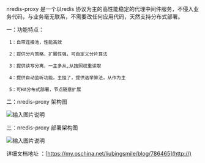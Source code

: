 nredis-proxy 是一个以redis 协议为主的高性能稳定的代理中间件服务，不侵入业务代码，与业务毫无联系，不需要改任何应用代码，天然支持分布式部署。

一：功能特点： 
    
     1：自带连接池，性能高效
     
     2：提供分片策略，扩展性强，可自定义分片算法
     
     3：提供读写分离，一主多从,从按照权重读取
     
     4：提供自动监听功能，主挂了，提供选举算法，从作为主

     5：可HA分布式部署，节点随意扩展

二：nredis-proxy 架构图
 
   ![输入图片说明](http://git.oschina.net/uploads/images/2016/1110/000750_ed0b1d9f_54128.png "在这里输入图片标题")

三：nredis-proxy 部署架构图

![输入图片说明](http://git.oschina.net/uploads/images/2016/1110/000104_44f5a5cb_54128.png "在这里输入图片标题")
     
 详细文档地址 ：[https://my.oschina.net/liubingsmile/blog/786465](http://)